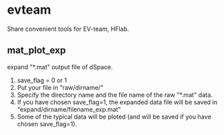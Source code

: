 # evteam
Share convenient tools for EV-team, HFlab.

## mat_plot_exp
expand "*.mat" output file of dSpace.
1. save_flag = 0 or 1
2. Put your file in "raw/dirname/"
3. Specify the directory name and the file name of the raw "*.mat" data.
4. If you have chosen save_flag=1, the expanded data file will be saved in "expand/dirname/filename_exp.mat"
5. Some of the typical data will be ploted (and will be saved if you have chosen save_flag=1).
